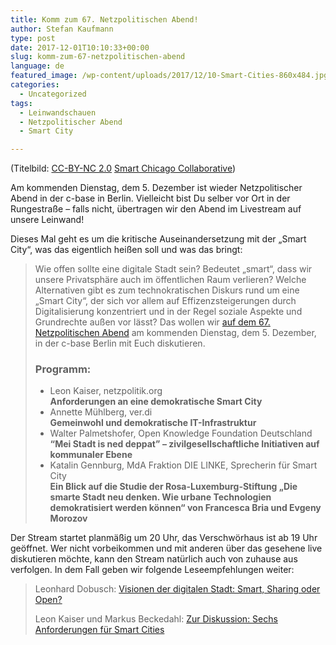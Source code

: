 ```yaml
---
title: Komm zum 67. Netzpolitischen Abend!
author: Stefan Kaufmann
type: post
date: 2017-12-01T10:10:33+00:00
slug: komm-zum-67-netzpolitischen-abend
language: de
featured_image: /wp-content/uploads/2017/12/10-Smart-Cities-860x484.jpg
categories:
  - Uncategorized
tags:
  - Leinwandschauen
  - Netzpolitischer Abend
  - Smart City

---
```

(Titelbild: [CC-BY-NC 2.0](http://creativecommons.org/licenses/by-nc/2.0/deed.de) [Smart Chicago Collaborative](https://www.flickr.com/photos/smartchicagocollaborative/))

Am kommenden Dienstag, dem 5. Dezember ist wieder Netzpolitischer Abend in der c-base in Berlin. Vielleicht bist Du selber vor Ort in der Rungestraße – falls nicht, übertragen wir den Abend im Livestream auf unsere Leinwand!

Dieses Mal geht es um die kritische Auseinandersetzung mit der „Smart City“, was das eigentlich heißen soll und was das bringt:

> Wie offen sollte eine digitale Stadt sein? Bedeutet „smart“, dass wir unsere Privatsphäre auch im öffentlichen Raum verlieren? Welche Alternativen gibt es zum technokratischen Diskurs rund um eine „Smart City“, der sich vor allem auf Effizenzsteigerungen durch Digitalisierung konzentriert und in der Regel soziale Aspekte und Grundrechte außen vor lässt? Das wollen wir <a href="https://digitalegesellschaft.de/2017/11/npa67/" data-versionurl="http://web.archive.org/web/20171130085754/https://digitalegesellschaft.de/2017/11/npa67/" data-versiondate="2017-11-30T08:57:55+00:00" data-amber-behavior="">auf dem 67. Netzpolitischen Abend</a> am kommenden Dienstag, dem 5. Dezember, in der c-base Berlin mit Euch diskutieren.
> 
> ### Programm:
> 
>   * Leon Kaiser, netzpolitik.org  
>     **Anforderungen an eine demokratische Smart City**
>   * Annette Mühlberg, ver.di  
>     **Gemeinwohl und demokratische IT-Infrastruktur**
>   * Walter Palmetshofer, Open Knowledge Foundation Deutschland  
>     **“Mei Stadt is ned deppat” – zivilgesellschaftliche Initiativen auf kommunaler Ebene**
>   * Katalin Gennburg, MdA Fraktion DIE LINKE, Sprecherin für Smart City  
>     **Ein Blick auf die Studie der Rosa-Luxemburg-Stiftung „Die smarte Stadt neu denken. Wie urbane Technologien demokratisiert werden können“ von Francesca Bria und Evgeny Morozov**

Der Stream startet planmäßig um 20 Uhr, das Verschwörhaus ist ab 19 Uhr geöffnet. Wer nicht vorbeikommen und mit anderen über das gesehene live diskutieren möchte, kann den Stream natürlich auch von zuhause aus verfolgen. In dem Fall geben wir folgende Leseempfehlungen weiter:

> Leonhard Dobusch: [Visionen der digitalen Stadt: Smart, Sharing oder Open?][1]
> 
> Leon Kaiser und Markus Beckedahl: [Zur Diskussion: Sechs Anforderungen für Smart Cities][2]

 [1]: https://netzpolitik.org/2017/visionen-der-digitalen-stadt-smart-sharing-oder-open/
 [2]: https://netzpolitik.org/2017/zur-diskussion-sechs-anforderungen-fuer-smart-cities/
